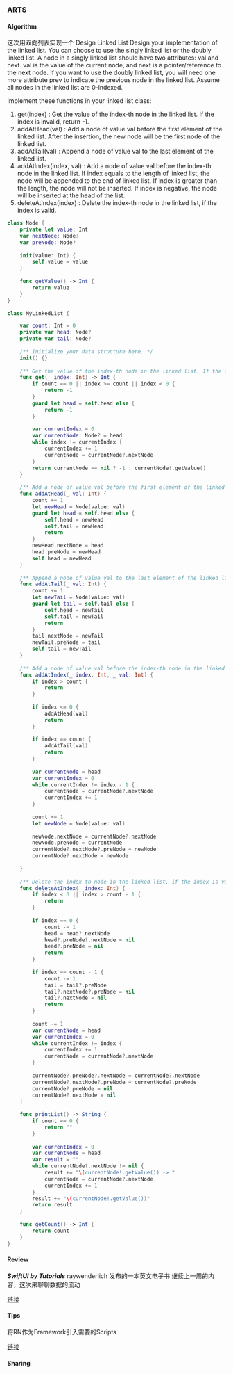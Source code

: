 ### ARTS

#### Algorithm

这次用双向列表实现一个
Design Linked List
Design your implementation of the linked list. You can choose to use the singly linked list or the doubly linked list. A node in a singly linked list should have two attributes: val and next. val is the value of the current node, and next is a pointer/reference to the next node. If you want to use the doubly linked list, you will need one more attribute prev to indicate the previous node in the linked list. Assume all nodes in the linked list are 0-indexed.

Implement these functions in your linked list class:

1. get(index) : Get the value of the index-th node in the linked list. If the index is invalid, return -1.
2. addAtHead(val) : Add a node of value val before the first element of the linked list. After the insertion, the new node will be the first node of the linked list.
3. addAtTail(val) : Append a node of value val to the last element of the linked list.
4. addAtIndex(index, val) : Add a node of value val before the index-th node in the linked list. If index equals to the length of linked list, the node will be appended to the end of linked list. If index is greater than the length, the node will not be inserted. If index is negative, the node will be inserted at the head of the list.
5. deleteAtIndex(index) : Delete the index-th node in the linked list, if the index is valid.

```swift
class Node {
    private let value: Int
    var nextNode: Node?
    var preNode: Node?
    
    init(value: Int) {
        self.value = value
    }
    
    func getValue() -> Int {
        return value
    }
}

class MyLinkedList {

    var count: Int = 0
    private var head: Node?
    private var tail: Node?
    
    /** Initialize your data structure here. */
    init() {}
    
    /** Get the value of the index-th node in the linked list. If the index is invalid, return -1. */
    func get(_ index: Int) -> Int {
        if count == 0 || index >= count || index < 0 {
            return -1
        }
        guard let head = self.head else {
            return -1
        }
        
        var currentIndex = 0
        var currentNode: Node? = head
        while index != currentIndex {
            currentIndex += 1
            currentNode = currentNode?.nextNode
        }
        return currentNode == nil ? -1 : currentNode!.getValue()
    }
    
    /** Add a node of value val before the first element of the linked list. After the insertion, the new node will be the first node of the linked list. */
    func addAtHead(_ val: Int) {
        count += 1
        let newHead = Node(value: val)
        guard let head = self.head else {
            self.head = newHead
            self.tail = newHead
            return
        }
        newHead.nextNode = head
        head.preNode = newHead
        self.head = newHead
    }
    
    /** Append a node of value val to the last element of the linked list. */
    func addAtTail(_ val: Int) {
        count += 1
        let newTail = Node(value: val)
        guard let tail = self.tail else {
            self.head = newTail
            self.tail = newTail
            return
        }
        tail.nextNode = newTail
        newTail.preNode = tail
        self.tail = newTail
    }
    
    /** Add a node of value val before the index-th node in the linked list. If index equals to the length of linked list, the node will be appended to the end of linked list. If index is greater than the length, the node will not be inserted. */
    func addAtIndex(_ index: Int, _ val: Int) {
        if index > count {
            return
        }
        
        if index <= 0 {
            addAtHead(val)
            return
        }
        
        if index == count {
            addAtTail(val)
            return
        }
        
        var currentNode = head
        var currentIndex = 0
        while currentIndex != index - 1 {
            currentNode = currentNode?.nextNode
            currentIndex += 1
        }
        
        count += 1
        let newNode = Node(value: val)
        
        newNode.nextNode = currentNode?.nextNode
        newNode.preNode = currentNode
        currentNode?.nextNode?.preNode = newNode
        currentNode?.nextNode = newNode
        
    }
    
    /** Delete the index-th node in the linked list, if the index is valid. */
    func deleteAtIndex(_ index: Int) {
        if index < 0 || index > count - 1 {
            return
        }
        
        if index == 0 {
            count -= 1
            head = head?.nextNode
            head?.preNode?.nextNode = nil
            head?.preNode = nil
            return
        }
        
        if index == count - 1 {
            count -= 1
            tail = tail?.preNode
            tail?.nextNode?.preNode = nil
            tail?.nextNode = nil
            return
        }
        
        count -= 1
        var currentNode = head
        var currentIndex = 0
        while currentIndex != index {
            currentIndex += 1
            currentNode = currentNode?.nextNode
        }
        
        currentNode?.preNode?.nextNode = currentNode?.nextNode
        currentNode?.nextNode?.preNode = currentNode?.preNode
        currentNode?.preNode = nil
        currentNode?.nextNode = nil
    }
    
    func printList() -> String {
        if count == 0 {
            return ""
        }
        
        var currentIndex = 0
        var currentNode = head
        var result = ""
        while currentNode?.nextNode != nil {
            result += "\(currentNode!.getValue()) -> "
            currentNode = currentNode?.nextNode
            currentIndex += 1
        }
        result += "\(currentNode!.getValue())"
        return result
    }
    
    func getCount() -> Int {
        return count
    }
}
```

#### Review

***SwiftUI by Tutorials*** raywenderlich 发布的一本英文电子书
继续上一周的内容，这次来聊聊数据的流动

[链接](https://www.jianshu.com/p/6141b4998141)

#### Tips

将RN作为Framework引入需要的Scripts

[链接]()

#### Sharing
